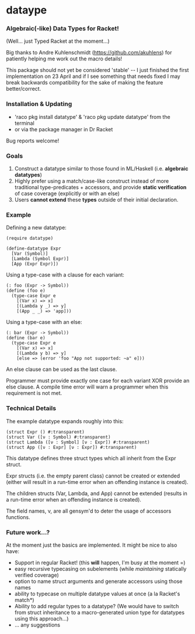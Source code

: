 # dataype
### Algebraic(-like) Data Types for Racket!

(Well... just Typed Racket at the moment...)

Big thanks to Andre Kuhlenschmidt (https://github.com/akuhlens) for patiently helping me work out the macro details!

This package should not yet be considered 'stable' -- I just finished the first implementation on 23 April and if I see something that needs fixed I may break backwards compatibility for the sake of making the feature better/correct.

### Installation & Updating
+ 'raco pkg install datatype' & 'raco pkg update datatype' from the terminal
+ or via the package manager in Dr Racket

Bug reports welcome!

### Goals

1. Construct a datatype similar to those found in ML/Haskell (i.e. **algebraic datatypes**)
2. Highly prefer using a match/case-like construct instead of 
more traditional type-predicates + accessors, and provide **static
verification** of case coverage (explicitly or with
an else)
3. Users **cannot extend** these **types** outside of their initial declaration.

### Example

Defining a new datatype:
```racket
(require datatype)

(define-datatype Expr
  [Var (Symbol)]
  [Lambda (Symbol Expr)]
  [App (Expr Expr)])
```

Using a type-case with a clause for each variant:
```racket
(: foo (Expr -> Symbol))
(define (foo e)
  (type-case Expr e
    [(Var x) => x]
    [(Lambda y _) => y]
    [(App _ _) => 'app]))
```

Using a type-case with an else:

```racket
(: bar (Expr -> Symbol))
(define (bar e)
  (type-case Expr e
    [(Var x) => x]
    [(Lambda y b) => y]
    [else => (error 'foo "App not supported: ~a" e]))
```

An else clause can be used as the last clause.

Programmer must provide exactly one case for each variant XOR provide an else clause. A compile time error will warn a programmer when this requirement is not met.

### Technical Details

The example datatype expands roughly into this:

```racket
(struct Expr () #:transparent)
(struct Var ([ν : Symbol) #:transparent)
(struct Lambda ([ν : Symbol] [ν : Expr]) #:transparent)
(struct App ([ν : Expr] [ν : Expr]) #:transparent)
```

This datatype defines three struct types which all inherit from the Expr struct.

Expr structs (i.e. the empty parent class) cannot be created or extended (either will result in a run-time error when an offending instance is created).

The children structs (Var, Lambda, and App) cannot be extended (results in a run-time error when an offending instance is created).

The field names, ν, are all gensym'd to deter the usage of accessors functions.

### Future work...?

At the moment just the basics are implemented. It might be nice to also have:

* Support in regular Racket! (this **will** happen, I'm busy at the moment =)
* easy recursive typecasing on subelements (while *maintaining* statically verified coverage)
* option to name struct arguments and generate accessors using those names
* ability to typecase on multiple datatype values at once (a la Racket's match*)
* Ability to add regular types to a datatype? (We would have to switch from struct inheritance to a macro-generated union type for datatypes using this approach...)
* ... any suggestions
